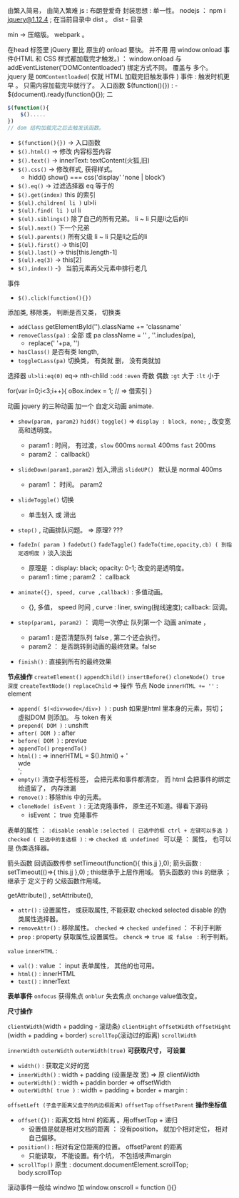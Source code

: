 由繁入简易， 由简入繁难
js : 布朗登爱奇
封装思想 :  单一性。
nodejs ： 
npm i jquery@1.12.4  ; 在当前目录中 dist 。
    dist - 目录 

min -> 压缩版。  webpark  。 

在head 标签里 
    jQuery 要比 原生的 onload  要快。 并不用 用 window.onload 事件(HTML 和 CSS 样式都加载完才触发。) ：
        window.onload  与 addEventListener('DOMContentloaded')  绑定方式不同。 覆盖与 多个。 
    jquery 是  `DOMContentloaded`( 仅就 HTML 加载完旧触发事件 ) 事件 : 触发时机更早 。 只需内容加载完毕就行了。
    入口函数  $(function(){}) :  - 
             $(document).ready(function(){});  二
```javascript
$(function(){
    $().....
})
// dom 结构加载完之后去触发该函数。 
```
- `$(function(){})` -> 入口函数
- `$().html()`  -> 修改 内容标签内容
- `$().text()` ->  innerText:   textContent(火狐,旧) 
- `$().css()`  -> 修改样式, 获得样式。 
  - hidd() show() === css('display' 'none | block')
- `$().eq()` -> 过滤选择器  eq 等于的
- `$().get(index)`  this 的索引
- `$(ul).children( li )`  ul>li
- `$(ul).find( li )`  ul li
- `$(ul).siblings()`   除了自己的所有兄弟。  li ~ li 只是li之后的li
- `$(ul).next()` 下一个兄弟
- `$(ul).parents()`   所有父级  li ~ li 只是li之后的li
- `$(ul).first()`   -> this[0]
- `$(ul).last()`   -> this[this.length-1]
- `$(ul).eq(3)`   -> this[2]
- `$(),index()` -》 当前元素再父元素中排行老几


事件
- `$().click(function(){})`


添加类, 移除类， 判断是否又类， 切换类
- `addClass`       getElementById('').className += 'classname'
- `removeClass(pa)` : 全部 或 pa    className = '' , ''.includes(pa),  
  - replace(' '+pa, '')
- `hasClass()`  是否有类 length,
- `toggleCLass(pa)` 切换类，  有类就 删， 没有类就加

选择器 
`ul>li:eq(0)` eq-> nth-chlild 
`:odd` `:even`  奇数 偶数 
`:gt` 大于
`:lt` 小于

for(var i=0;i<3;i++){
    oBox.index = 1; // => 借索引
}

动画 jquery 的三种动画 加一个 自定义动画 animate.
- `show(param, param2)` `hidd()` `toggle()` => `display : block, none;` , 改变宽高和透明度。 
  - param1 : 时间， 有过渡，`slow` 600ms `normal` 400ms  `fast` 200ms
  - param2 ：  callback()
- `slideDown(param1,param2)` 划入,滑出 `slideUP() ` 默认是 normal 400ms
  - param1 ： 时间。 param2
- `slideToggle()` 切换
  - 单击划入 或 滑出
- `stop()` , 动画排队问题。 => 原理? ???
- `fadeIn( param )` `fadeOut()` `fadeTaggle()` `fadeTo(time,opacity,cb) ( 到指定透明度 )`  淡入淡出
  - 原理是 ：display: black; opacity: 0-1;  改变的是透明度。
  - param1 : time  ;  param2 ： callback

- `animate({}, speed, curve ,callback)` : 多值动画。
  - {}, 多值， speed 时间 , curve : liner, swing(抛线速度); callback: 回调。
- `stop(param1, param2)` ： 调用一次停止 队列第一个 动画 animate ，
  - param1 : 是否清楚队列 false , 第二个还会执行。 
  - param2 ： 是否跳转到动画的最终效果。false 
- `finish()` : 直接到所有的最终效果

**节点操作**
`createElement()` `appendChild()` `insertBefore()` `cloneNode() true 深度` `createTextNode()` `replaceChild` =>   操作 节点 Node 
`innerHTML += ''` : element 

- `append( $(<div>wode</div>) )` : push 如果是html 里本身的元素，剪切； 虚拟DOM 则添加。 与 token 有关
- `prepend( DOM )` :  unshift
- `after( DOM )` : after 
- `before( DOM )` : previue
- `appendTo()` `prependTo()`
- `html()` : => innerHTML = $().html() + '<div>wde </div>';
- `empty()` 清空子标签标签， 会把元素和事件都清空， 而 html 会把事件的绑定给遗留了， 内存泄漏
- `remove()` : 移除this 中的元素。
- `cloneNode( isEvent )` :     无法克隆事件， 原生还不知道。得看下源码
  - isEvent  ： true 克隆事件

表单的属性 ：  `:disable` `:enable` `:selected ( 已选中的框 ctrl + 左键可以多选 )` `checked ( 已选中的复选框 )` : =>  `checked 或 undefined ` 
可以是 ： 属性， 也可以是 伪类选择器。

箭头函数
回调函数传参 setTimeout(function(){ this.jj },0);
箭头函数 : setTimeout(()=>{ this.jj },0) ;  this继承于上层作用域。
箭头函数的 this 的继承 ； 继承于 定义于的 父级函数作用域。  

getAttribute() ,  setAttribute(), 
- `attr()` : 设置属性， 或获取属性, 不能获取 checked selected disable 的伪类属性选择器。
- `removeAttr()` : 移除属性。 `checked` => `checked undefined` ： 不利于判断
- `prop` : property 获取属性,设置属性。 `chenck` => `true 或 false ` : 利于判断。

`value` `innerHTML` :
- `val()` : value ： input 表单属性， 其他的也可用。
- `html()` : innerHTML
- `text()` : innerText

**表单事件**
`onfocus` 获得焦点  `onblur` 失去焦点 `onchange` value值改变。

**尺寸操作**

`clientWidth`(width + padding - 滚动条) `clientHight` `offsetWidth` `offsetHight` (width + padding + border) `scrollTop`(滚动过的距离) `scrollWidth`


`innerWidth` `outerWidth` `outerWidth(true)`
**可获取尺寸， 可设置**
- `width()` : 获取定义好的宽
- `innerWidth()` : width + padding (设置是改 宽) => 原 clientWidth
- `outerWidth()` : width + paddin border  => offsetWidth
- `outerWidth( true )` : width + padding + border + margin :

`offsetLeft (子盒子距离父盒子的内边框距离)` `offsetTop` `offsetParent`
**操作坐标值**
- `offset({})` : 距离文档 html 的距离 。用offsetTop + 递归 
  - 设置值是就是相对文档的距离 ： 没有position， 就加个相对定位， 相对自己偏移。
- `position()` : 相对有定位距离的位置。 offsetParent 的距离
  - 只能读取， 不能设置。有个坑， 不包括吱声margin 
- `scrollTop()` 原生 : document.documentElement.scrollTop; body.scrollTop

滚动事件一般给 windwo 加 window.onscroll = function (){}

